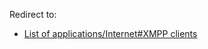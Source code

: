 Redirect to:

*   [List of applications/Internet#XMPP clients](/index.php/List_of_applications/Internet#XMPP_clients "List of applications/Internet")